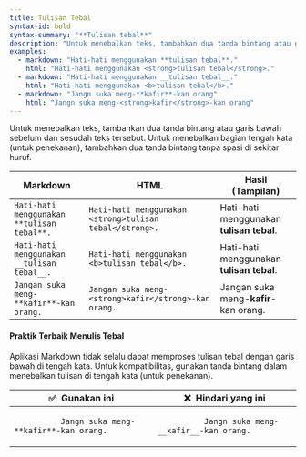 ```yaml
---
title: Tulisan Tebal
syntax-id: bold
syntax-summary: "**Tulisan tebal**"
description: "Untuk menebalkan teks, tambahkan dua tanda bintang atau garis bawah sebelum dan sesudah teks tersebut. Untuk menebalkan bagian tengah kata untuk penekanan, tambahkan dua tanda bintang tanpa spasi di sekitar huruf."
examples:
  - markdown: "Hati-hati menggunakan **tulisan tebal**."
    html: "Hati-hati menggunakan <strong>tulisan tebal</strong>."
  - markdown: "Hati-hati menggunakan __tulisan tebal__."
    html: "Hati-hati menggunakan <b>tulisan tebal</b>."
  - markdown: "Jangn suka meng-**kafir**-kan orang"
    html: "Jangn suka meng-<strong>kafir</strong>-kan orang"
---
```


Untuk menebalkan teks, tambahkan dua tanda bintang atau garis bawah sebelum dan sesudah teks tersebut. Untuk menebalkan bagian tengah kata (untuk penekanan), tambahkan dua tanda bintang tanpa spasi di sekitar huruf.

<table class="table table-bordered">
  <thead class="thead-light">
    <tr>
      <th>Markdown</th>
      <th>HTML</th>
      <th>Hasil (Tampilan)</th>
    </tr>
  </thead>
  <tbody>
    <tr>
      <td><code class="highlighter-rouge">Hati-hati menggunakan **tulisan tebal**.</code></td>
      <td><code class="highlighter-rouge">Hati-hati menggunakan &lt;strong&gt;tulisan tebal&lt;/strong&gt;.</code></td>
      <td>Hati-hati menggunakan <strong>tulisan tebal</strong>.</td>
    </tr>
    <tr>
      <td><code class="highlighter-rouge">Hati-hati menggunakan __tulisan tebal__.</code></td>
      <td><code class="highlighter-rouge">Hati-hati menggunakan &lt;b&gt;tulisan tebal&lt;/b&gt;.</code></td>
      <td>Hati-hati menggunakan <b>tulisan tebal</b>.</td>
    </tr>
    <tr>
      <td><code class="highlighter-rouge">Jangan suka meng-**kafir**-kan orang.</code></td> <td><code class="highlighter-rouge">Jangan suka meng-&lt;strong&gt;kafir&lt;/strong&gt;-kan orang.</code></td>
      <td>Jangan suka meng-<strong>kafir</strong>-kan orang.</td>
    </tr>
  </tbody>
</table>

#### Praktik Terbaik Menulis Tebal

Aplikasi Markdown tidak selalu dapat memproses tulisan tebal dengan garis bawah di tengah kata. Untuk kompatibilitas, gunakan tanda bintang dalam menebalkan tulisan di tengah kata (untuk penekanan).

<table class="table table-bordered">
  <thead class="thead-light">
    <tr>
      <th>✅&nbsp; Gunakan ini</th>
      <th>❌&nbsp; Hindari yang ini</th>
    </tr>
  </thead>
  <tbody>
    <tr>
      <td>
        <code class="highlighter-rouge">
          Jangn suka meng-**kafir**-kan orang.
        </code>
      </td>
      <td>
        <code class="highlighter-rouge">
          Jangn suka meng-__kafir__-kan orang.
        </code>
      </td>
    </tr>
  </tbody>
</table>
